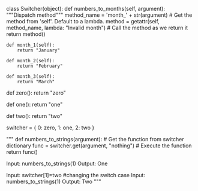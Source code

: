 class Switcher(object):
    def numbers_to_months(self, argument):
        """Dispatch method"""
        method_name = 'month_' + str(argument)
        # Get the method from 'self'. Default to a lambda.
        method = getattr(self, method_name, lambda: "Invalid month")
        # Call the method as we return it
        return method()
 
    def month_1(self):
        return "January"
 
    def month_2(self):
        return "February"
 
    def month_3(self):
        return "March"


def zero():
    return "zero"
 
def one():
    return "one"
 
def two():
    return "two"
 
switcher = {
        0: zero,
        1: one,
        2: two
    }
 
"""
def numbers_to_strings(argument):
    # Get the function from switcher dictionary
    func = switcher.get(argument, "nothing")
    # Execute the function
    return func()
 
Input: numbers_to_strings(1)
Output: One
 
Input: switcher[1]=two #changing the switch case
Input: numbers_to_strings(1)
Output: Two
"""